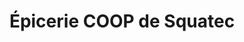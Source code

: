 ---
title: "Épicerie COOP de Squatec"
url: /saint-michel-du-squatec/epicerie-coop-de-squatec/
shop: supermarket
---